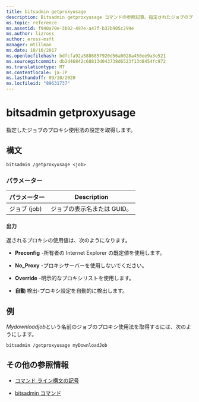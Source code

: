 ```yaml
---
title: bitsadmin getproxyusage
description: Bitsadmin getproxyusage コマンドの参照記事。指定されたジョブのプロキシ使用法の設定を取得します。
ms.topic: reference
ms.assetid: f940a70e-3b02-497e-a47f-b37b905c299e
ms.author: lizross
author: eross-msft
manager: mtillman
ms.date: 10/16/2017
ms.openlocfilehash: bdfcfa92a5886857920d56a0028a450ee9a3e521
ms.sourcegitcommit: db2d46842c68813d043738d6523f13d8454fc972
ms.translationtype: MT
ms.contentlocale: ja-JP
ms.lasthandoff: 09/10/2020
ms.locfileid: "89631737"
---
```

# <a name="bitsadmin-getproxyusage"></a>bitsadmin getproxyusage

指定したジョブのプロキシ使用法の設定を取得します。

## <a name="syntax"></a>構文

```
bitsadmin /getproxyusage <job>
```

### <a name="parameters"></a>パラメーター

| パラメーター | Description |
| -------------- | -------------- |
| ジョブ (job) | ジョブの表示名または GUID。 |

#### <a name="output"></a>出力

返されるプロキシの使用値は、次のようになります。

- **Preconfig** -所有者の Internet Explorer の既定値を使用します。

- **No_Proxy** -プロキシサーバーを使用しないでください。

- **Override** -明示的なプロキシリストを使用します。

- **自動** 検出-プロキシ設定を自動的に検出します。

## <a name="examples"></a>例

*Mydownloadjob*という名前のジョブのプロキシ使用法を取得するには、次のようにします。

```
bitsadmin /getproxyusage myDownloadJob
```

## <a name="additional-references"></a>その他の参照情報

- [コマンド ライン構文の記号](command-line-syntax-key.md)

- [bitsadmin コマンド](bitsadmin.md)
